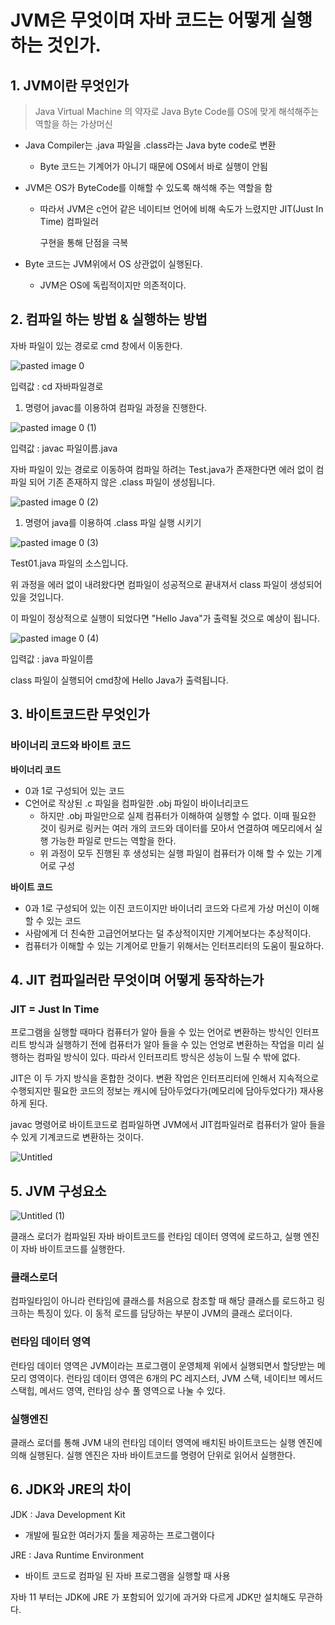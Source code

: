 # JVM은 무엇이며 자바 코드는 어떻게 실행하는 것인가.

## 1. JVM이란 무엇인가

> Java Virtual Machine 의 약자로 Java Byte Code를 OS에 맞게 해석해주는 역할을 하는 가상머신
> 
- Java Compiler는 .java 파일을 .class라는 Java byte code로 변환

     - Byte 코드는 기계어가 아니기 때문에 OS에서 바로 실행이 안됨

- JVM은 OS가 ByteCode를 이해할 수 있도록 해석해 주는 역할을 함

     - 따라서 JVM은 c언어 같은 네이티브 언어에 비해 속도가 느렸지만 JIT(Just In Time) 컴파일러 

       구현을 통해 단점을 극복

- Byte 코드는 JVM위에서 OS 상관없이 실행된다.

     - JVM은 OS에 독립적이지만 의존적이다.

## 2. 컴파일 하는 방법 & 실행하는 방법

자바 파일이 있는 경로로 cmd 창에서 이동한다.

![pasted image 0](https://user-images.githubusercontent.com/10612909/174467231-2cdad6a5-6336-47b1-8d67-8d53394005a8.png)


입력값 : cd 자바파일경로

1. 명령어 javac를 이용하여 컴파일 과정을 진행한다.

![pasted image 0 (1)](https://user-images.githubusercontent.com/10612909/174467248-8b751385-9306-4cf2-a7df-5cb05c2f2918.png)

입력값 : javac 파일이름.java

자바 파일이 있는 경로로 이동하여 컴파일 하려는 Test.java가 존재한다면 에러 없이 컴파일 되어 기존 존재하지 않은 .class 파일이 생성됩니다.

![pasted image 0 (2)](https://user-images.githubusercontent.com/10612909/174467253-434c1974-1dcc-4adf-b96b-38c8f7e9a779.png)

1. 명령어 java를 이용하여 .class 파일 실행 시키기

![pasted image 0 (3)](https://user-images.githubusercontent.com/10612909/174467266-1c81a198-95d5-4dd8-9121-12505201509a.png)

Test01.java 파일의 소스입니다.

위 과정을 에러 없이 내려왔다면 컴파일이 성공적으로 끝내져서 class 파일이 생성되어 있을 것입니다.

이 파일이 정상적으로 실행이 되었다면 "Hello Java"가 출력될 것으로 예상이 됩니다.

![pasted image 0 (4)](https://user-images.githubusercontent.com/10612909/174467271-510bf4eb-bb58-4f64-9479-2ef81ef7c66c.png)

입력값 : java 파일이름

class 파일이 실행되어 cmd창에 Hello Java가 출력됩니다.

## 3. 바이트코드란 무엇인가

### 바이너리 코드와 바이트 코드

**바이너리 코드**

- 0과 1로 구성되어 있는 코드
- C언어로 작상된 .c 파일을 컴파일한 .obj 파일이 바이너리코드
    - 하지만 .obj 파일만으로 실제 컴퓨터가 이해하여 실행할 수 없다. 이때 필요한 것이 링커로 링커는 여러 개의 코드와 데이터를 모아서 연결하여 메모리에서 실행 가능한 파일로 만드는 역할을 한다.
    - 위 과정이 모두 진행된 후 생성되는 실행 파일이 컴퓨터가 이해 할 수 있는 기계어로 구성

**바이트 코드**

- 0과 1로 구성되어 있는 이진 코드이지만 바이너리 코드와 다르게 가상 머신이 이해할 수 있는 코드
- 사람에게 더 친숙한 고급언어보다는 덜 추상적이지만 기계어보다는 추상적이다.
- 컴퓨터가 이해할 수 있는 기계어로 만들기 위해서는 인터프리터의 도움이 필요하다.

## 4. JIT 컴파일러란 무엇이며 어떻게 동작하는가

### JIT = Just In Time

프로그램을 실행할 때마다 컴퓨터가 알아 들을 수 있는 언어로 변환하는 방식인 인터프리트 방식과 실행하기 전에 컴퓨터가 알아 들을 수 있는 언엉로 변환하는 작업을 미리 실행하는 컴파일 방식이 있다. 따라서 인터프리트 방식은 성능이 느릴 수 밖에 없다.

JIT은 이 두 가지 방식을 혼합한 것이다. 변환 작업은 인터프리터에 인해서 지속적으로 수행되지만 필요한 코드의 정보는 캐시에 담아두었다가(메모리에 담아두었다가) 재사용하게 된다.

javac 명령어로 바이트코드로 컴파일하면 JVM에서 JIT컴파일러로 컴퓨터가 알아 들을 수 있게 기계코드로 변환하는 것이다.

![Untitled](https://user-images.githubusercontent.com/10612909/174467305-fcf8b7b2-6020-4fd3-b6f8-7f1a95966e20.png)

## 5. JVM 구성요소

![Untitled (1)](https://user-images.githubusercontent.com/10612909/174467311-f8e8ae8e-a49c-4648-9338-97b707133cb8.png)

클래스 로더가 컴파일된 자바 바이트코드를 런타임 데이터 영역에 로드하고, 실행 엔진이 자바 바이트코드를 실행한다.

### 클래스로더

컴파일타임이 아니라 런타임에 클래스를 처음으로 참조할 때 해당 클래스를 로드하고 링크하는 특징이 있다. 이 동적 로드를 담당하는 부분이 JVM의 클래스 로더이다.

### 런타임 데이터 영역

런타임 데이터 영역은 JVM이라는 프로그램이 운영체제 위에서 실행되면서 할당받는 메모리 영역이다. 런타임 데이터 영역은 6개의 PC 레지스터, JVM 스택, 네이티브 메서드 스택힙, 메서드 영역, 런타임 상수 풀 영역으로 나눌 수 있다.

### 실행엔진

클래스 로더를 통해 JVM 내의 런타임 데이터 영역에 배치된 바이트코드는 실행 엔진에 의해 실행된다. 실행 엔진은 자바 바이트코드를 명령어 단위로 읽어서 실행한다.

## 6. JDK와 JRE의 차이

JDK : Java Development Kit

- 개발에 필요한 여러가지 툴을 제공하는 프로그램이다

JRE : Java Runtime Environment

- 바이트 코드로 컴파일 된 자바 프로그램을 실행할 때 사용

자바 11 부터는 JDK에 JRE 가 포함되어 있기에 과거와 다르게 JDK만 설치해도 무관하다.
